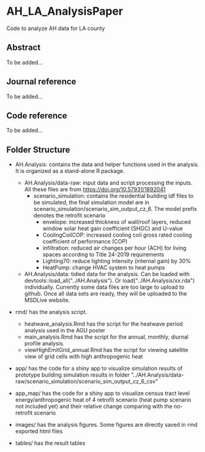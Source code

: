 # AH_LA_AnalysisPaper
Code to analyze AH data for LA county

## Abstract

To be added...

## Journal reference

To be added...

## Code reference

To be added...

## Folder Structure

- AH.Analysis: contains the data and helper functions used in the analysis. It is organized as a stand-alone R package.
    - AH.Analysis/data-raw: input data and script processing the inputs. All these files are from https://doi.org/10.57931/1892041
        - scenario_simulation: contains the residential building idf files to be
          simulated, the final simulation model are in
          scenario_simulation/scenario_sim_output_cz_6. The model prefix denotes
          the retrofit scenario
            - envelope: increased thickness of wall/roof layers, reduced window solar heat gain coefficient (SHGC) and U-value
            - CoolingCoilCOP: increased cooling coil gross rated cooling coefficient of performance (COP)
            - infiltration: reduced air changes per hour (ACH) for living spaces according to Title 24-2019 requirements
            - Lighting70: reduce lighting intensity (internal gain) by 30%
            - HeatPump: change HVAC system to heat pumps
    - AH.Analysis/data: tidied data for the analysis. Can be loaded with
      devtools::load_all("../AH.Analysis"). Or load("../AH.Analysis/xx.rda")
      individually. Currently some data files are too large to upload to github.
      Once all data sets are ready, they will be uploaded to the MSDLive
      website.

- rmd/ has the analysis script.
    - heatwave_analysis.Rmd has the script for the heatwave period analysis used in the AGU poster
    - main_analysis.Rmd has the script for the annual, monthly, diurnal profile analysis.
    - viewHighEmitGrid_annual.Rmd has the script for viewing satellite view of grid cells with high anthropogenic heat

- app/ has the code for a shiny app to visualize simulation results of prototype building simulation results in folder
"../AH.Analysis/data-raw/scenario_simulation/scenario_sim_output_cz_6_csv"

- app_map/ has the code for a shiny app to visualize census tract level
  energy/anthropogenic heat of 4 retrofit scenario (heat pump scenario not
  included yet) and their relative change comparing with the no-retrofit
  scenario

- images/ has the analysis figures. Some figures are directly saved in rmd exported html files

- tables/ has the result tables
